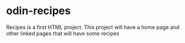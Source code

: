 # odin-recipes

Recipes is a first HTML project.
This project will have a home page and other linked pages that will have some recipes
